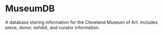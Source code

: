 # MuseumDB
A database storing information for the Cleveland Museum of Art. Includes piece, donor, exhibit, and curator information.
